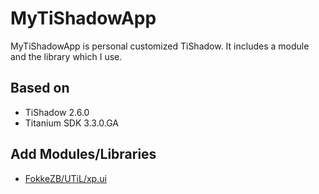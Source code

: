 MyTiShadowApp
==============

MyTiShadowApp is personal customized TiShadow. It includes a module and the library which I use.

Based on
--------

* TiShadow 2.6.0
* Titanium SDK 3.3.0.GA

Add Modules/Libraries
---------------------

* [FokkeZB/UTiL/xp.ui](https://github.com/FokkeZB/UTiL/tree/master/xp.ui)
